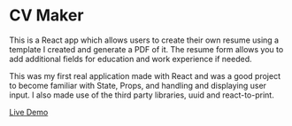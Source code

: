 # CV Maker

This is a React app which allows users to create their own resume using a template I created and generate a PDF of it. The resume form allows you to add additional fields for education and work experience if needed.

This was my first real application made with React and was a good project to become familiar with State, Props, and handling and displaying user input. I also made use of the third party libraries, uuid and react-to-print.

[Live Demo](https://evan1mclean.github.io/cv-project/)